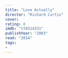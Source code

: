 ```yaml
---
title: "Love Actually"
director: "Richard Curtis"
cover: 
rating: 8
imdb: "tt0314331"
publishYear: "2003"
read: "2014"
tags:
- 
---
```

